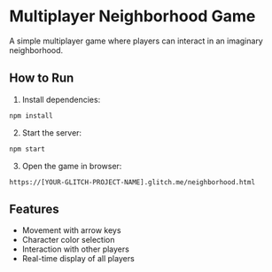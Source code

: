 # Multiplayer Neighborhood Game

A simple multiplayer game where players can interact in an imaginary neighborhood.

## How to Run

1. Install dependencies:
```bash
npm install
```

2. Start the server:
```bash
npm start
```

3. Open the game in browser:
```
https://[YOUR-GLITCH-PROJECT-NAME].glitch.me/neighborhood.html
```

## Features
- Movement with arrow keys
- Character color selection
- Interaction with other players
- Real-time display of all players 